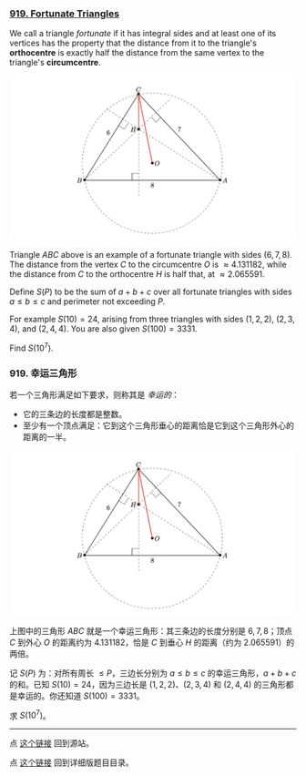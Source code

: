 ### [919. Fortunate Triangles](https://projecteuler.net/problem=919)

We call a triangle *fortunate* if it has integral sides and at least one of its vertices has the property that the distance from it to the triangle's **orthocentre** is exactly half the distance from the same vertex to the triangle's **circumcentre**.

![](images/0919_remarkablediagram.jpg)

Triangle $ABC$ above is an example of a fortunate triangle with sides $(6,7,8)$. The distance from the vertex $C$ to the circumcentre $O$ is $\approx 4.131182$, while the distance from $C$ to the orthocentre $H$ is half that, at $\approx 2.065591$.

Define $S(P)$ to be the sum of $a+b+c$ over all fortunate triangles with sides $a\leq b\leq c$ and perimeter not exceeding $P$.

For example $S(10)=24$, arising from three triangles with sides $(1,2,2)$, $(2,3,4)$, and $(2,4,4)$. You are also given $S(100)=3331$.

Find $S(10^7)$.

### 919. 幸运三角形

若一个三角形满足如下要求，则称其是 *幸运的*：

- 它的三条边的长度都是整数。
- 至少有一个顶点满足：它到这个三角形垂心的距离恰是它到这个三角形外心的距离的一半。

![](images/0919_remarkablediagram.jpg)

上图中的三角形 $ABC$ 就是一个幸运三角形：其三条边的长度分别是 $6, 7, 8$；顶点 $C$ 到外心 $O$ 的距离约为 $4.131182$，恰是 $C$ 到垂心 $H$ 的距离（约为 $2.065591$）的两倍。

记 $S(P)$ 为：对所有周长 $\leq P$，三边长分别为 $a \leq b \leq c$ 的幸运三角形，$a + b + c$ 的和。已知 $S(10)=24$，因为三边长是 $(1,2,2)$、$(2,3,4)$ 和 $(2,4,4)$ 的三角形都是幸运的。你还知道 $S(100)=3331$。

求 $S(10^7)$。

---

点 [这个链接](https://fsy-juruo.github.io/pe-chinese-translation/) 回到源站。

点 [这个链接](https://fsy-juruo.github.io/pe-chinese-translation/detailed_content_archives.html) 回到详细版题目目录。